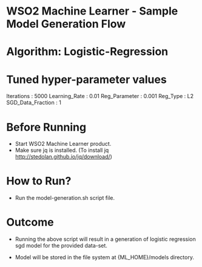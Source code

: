 WSO2 Machine Learner - Sample Model Generation Flow
===================================================

Algorithm: Logistic-Regression
==============================

Tuned hyper-parameter values
============================

Iterations : 5000
Learning_Rate : 0.01
Reg_Parameter : 0.001
Reg_Type : L2
SGD_Data_Fraction : 1

Before Running
==============

* Start WSO2 Machine Learner product.
* Make sure jq is installed. (To install jq http://stedolan.github.io/jq/download/)

How to Run?
===========

* Run the model-generation.sh script file.

Outcome
=======

* Running the above script will result in a generation of logistic regression sgd model for the provided data-set.

* Model will be stored in the file system at {ML_HOME}/models directory.
